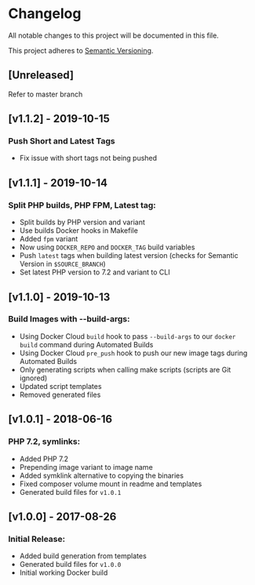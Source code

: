 # Changelog
All notable changes to this project will be documented in this file.

This project adheres to [Semantic Versioning][semver].


## \[Unreleased]

Refer to master branch

## \[v1.1.2\] - 2019-10-15

### Push Short and Latest Tags
- Fix issue with short tags not being pushed

## \[v1.1.1\] - 2019-10-14

### Split PHP builds, PHP FPM, Latest tag:
- Split builds by PHP version and variant
- Use builds Docker hooks in Makefile
- Added `fpm` variant
- Now using `DOCKER_REPO` and `DOCKER_TAG` build variables
- Push `latest` tags when building latest version (checks for Semantic Version in `$SOURCE_BRANCH`)
- Set latest PHP version to  7.2 and variant to CLI

## \[v1.1.0\] - 2019-10-13

### Build Images with --build-args:
- Using Docker Cloud `build` hook to pass `--build-args` to our `docker build` command during Automated Builds
- Using Docker Cloud `pre_push` hook to push our new image tags during Automated Builds
- Only generating scripts when calling make scripts (scripts are Git ignored)
- Updated script templates
- Removed generated files

## \[v1.0.1\] - 2018-06-16

### PHP 7.2, symlinks:
- Added PHP 7.2
- Prepending image variant to image name
- Added symklink alternative to copying the binaries
- Fixed composer volume mount in readme and templates
- Generated build files for `v1.0.1`

## \[v1.0.0\] - 2017-08-26

### Initial Release:
- Added build generation from templates
- Generated build files for `v1.0.0`
- Initial working Docker build

[semver]: https://semver.org/spec/v2.0.0.html "Semantic Versioning 2.0.0"
